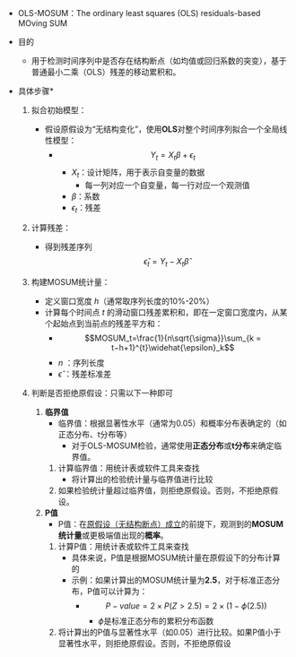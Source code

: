 - OLS-MOSUM：The ordinary least squares (OLS) residuals-based MOving SUM
- 目的
	- 用于检测时间序列中是否存在结构断点（如均值或回归系数的突变），基于普通最小二乘（OLS）残差的移动累积和。

- 具体步骤*
	1. 拟合初始模型：
	    - 假设原假设为“无结构变化”，使用**OLS**对整个时间序列拟合一个全局线性模型：
	        - $$Y_t=X_t\beta+\epsilon_t$$
		        - $X_t$：设计矩阵，用于表示自变量的数据
			        - 每一列对应一个自变量，每一行对应一个观测值
				- $\beta$：系数
				- $\epsilon_t$：残差
	2. 计算残差：
	    - 得到残差序列 $$\widehat{\epsilon}_t=Y_t-X_t\widehat{\beta}$$

	3. 构建MOSUM统计量：
	    - 定义窗口宽度 $h$（通常取序列长度的10%-20%）
	    - 计算每个时间点 $t$ 的滑动窗口残差累积和，即在一定窗口宽度内，从某个起始点到当前点的残差平方和：
	        - $$MOSUM_t=\frac{1}{n\sqrt{\sigma}}\sum_{k = t−h+1}^{t}\widehat{\epsilon}_k​$$
	        - $n$ ：序列长度
			- $\widehat{\epsilon}$ ：残差标准差
	        
	4. 判断是否拒绝原假设：只需以下一种即可
		1. **临界值**
			- 临界值：根据显著性水平（通常为0.05）和概率分布表确定的（如正态分布、t分布等）
			    - 对于OLS-MOSUM检验，通常使用**正态分布**或**t分布**来确定临界值。
			1. 计算临界值：用统计表或软件工具来查找
				- 将计算出的检验统计量与临界值进行比较
			2. 如果检验统计量超过临界值，则拒绝原假设。否则，不拒绝原假设。
	    2. **P值**
		    - P值：在<u>原假设（无结构断点）成立</u>的前提下，观测到的**MOSUM统计量**或更极端值出现的**概率**。
			1. 计算P值：用统计表或软件工具来查找
				- 具体来说，P值是根据MOSUM统计量在原假设下的分布计算的
				- 示例：如果计算出的MOSUM统计量为**2.5**，对于标准正态分布，P值可以计算为：
				    - $$P-value=2×P(Z>2.5)=2×(1−\phi(2.5))$$
						- $\phi$是标准正态分布的累积分布函数
			2. 将计算出的P值与显著性水平（如0.05）进行比较。如果P值小于显著性水平，则拒绝原假设。否则，不拒绝原假设
